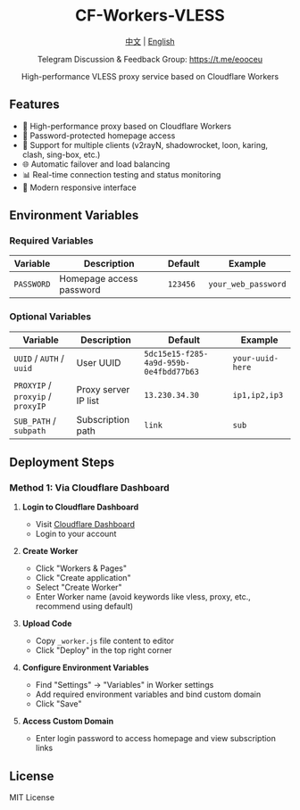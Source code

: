 <div align="center">

# CF-Workers-VLESS

[中文](README.md) | [English](README_EN.md)

Telegram Discussion & Feedback Group: https://t.me/eooceu

High-performance VLESS proxy service based on Cloudflare Workers

</div>

## Features

- 🚀 High-performance proxy based on Cloudflare Workers
- 🔐 Password-protected homepage access
- 📱 Support for multiple clients (v2rayN, shadowrocket, loon, karing, clash, sing-box, etc.)
- 🌐 Automatic failover and load balancing
- 📊 Real-time connection testing and status monitoring
- 🎨 Modern responsive interface

## Environment Variables

### Required Variables

| Variable | Description | Default | Example |
|----------|-------------|---------|---------|
| `PASSWORD` | Homepage access password | `123456` | `your_web_password` |

### Optional Variables

| Variable | Description | Default | Example |
|----------|-------------|---------|---------|
| `UUID` / `AUTH` / `uuid` | User UUID | `5dc15e15-f285-4a9d-959b-0e4fbdd77b63` | `your-uuid-here` |
| `PROXYIP` / `proxyip` / `proxyIP` | Proxy server IP list | `13.230.34.30` | `ip1,ip2,ip3` |
| `SUB_PATH` / `subpath` | Subscription path | `link` | `sub` |

## Deployment Steps

### Method 1: Via Cloudflare Dashboard

1. **Login to Cloudflare Dashboard**
   - Visit [Cloudflare Dashboard](https://dash.cloudflare.com/)
   - Login to your account

2. **Create Worker**
   - Click "Workers & Pages"
   - Click "Create application"
   - Select "Create Worker"
   - Enter Worker name (avoid keywords like vless, proxy, etc., recommend using default)

3. **Upload Code**
   - Copy `_worker.js` file content to editor
   - Click "Deploy" in the top right corner

4. **Configure Environment Variables**
   - Find "Settings" → "Variables" in Worker settings
   - Add required environment variables and bind custom domain
   - Click "Save"

5. **Access Custom Domain**
   - Enter login password to access homepage and view subscription links

## License

MIT License
